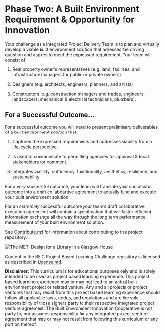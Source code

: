 # Phase Two: A Built Environment Requirement & Opportunity for Innovation

Your challenge as a Integrated Project Delivery Team is to plan and virtually develop a viable built environment solution that adresses the driving question and aspires to meet the expressed requirement.  Your team will consist of:

1. Real property owner’s representatives (e.g. land, facilities, and infrastructure managers for public or private owners)

2. Designers (e.g. architects, engineers, planners, and artists)

3. Constructors (e.g. construction managers and trades, engineers, landscapers, mechanical & electrical technicians, plumbers).  

## For a Successful Outcome...

For a successful outcome you will need to present preliminary deliverables of a built environment solution that:

1. Captures the expressed requirements and addresses viability from a life-cycle perspective.

2. Is used to communicate to permitting agencies for approval & local stakeholders for comment.

3. Integrates viability, sufficiency, functionality, aesthetics, resilience, and sustainability. 

For a *very* successful outcome, your team will translate your successful outcome into a draft collaboartive agreement to actually fund and execute your built environment solution.  

For an *extremely* successful outcome your team’s draft collaborative execution agreement will contain a specification that will foster efficient information exchange all the way through the long term performance measurement of your built environment solution.

See [Contribute.md](https://github.com/BEICBIM/BEICPBLChallenge/blob/master/Contribute.md) for information about contributing to this project repository.

![The MET: Design for a Library in a Glasgow House](http://images.metmuseum.org/CRDImages/ma/original/DP206759.jpg)

Content in the BEIC Project Based Learning Challenge repository is licensed as described in [License.md](https://github.com/BEICBIM/BEICPBLChallenge/blob/master/License.md).

**Disclaimer:** This curriculum is for educational purposes only and is solely intended to be used as project based learning experience.  This project based learning experience may or may not lead to an actual built envrionment project or related venture.   Any and all projects or project ventures that may result from this project based learning experience should follow all applicable laws, codes, and regulations and are the sole responsibility of those signers party to their respective integrated project venture agreement.  The Built Environment Innovation Cooperative is not party to, nor assumes responsibility for any integrated project venture agreement that may or may not result from following this curriculum or any portion thereof.

